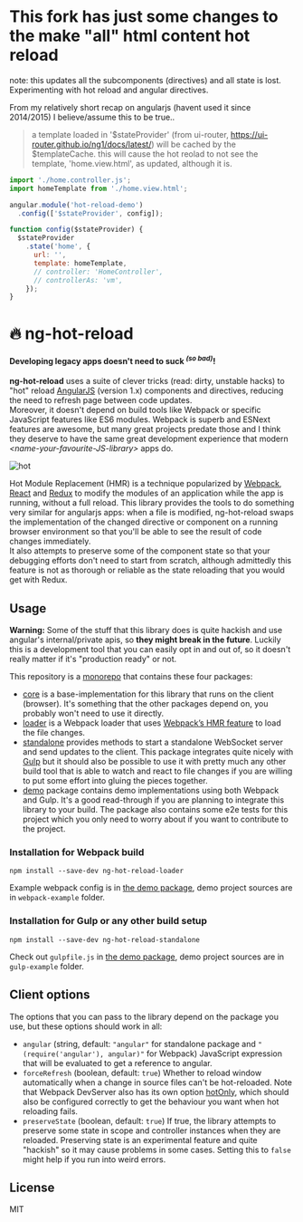 # This fork has just some changes to the make "all" html content hot reload
note: this updates all the subcomponents (directives) and all state is lost.
Experimenting with hot reload and angular directives.

From my relatively short recap on angularjs (havent used it since 2014/2015) I believe/assume this to be true..
> a template loaded in '$stateProvider' (from ui-router, https://ui-router.github.io/ng1/docs/latest/) will be cached by the $templateCache. 
> this will cause the hot reolad to not see the template, 'home.view.html', as updated, although it is.
```js
import './home.controller.js';
import homeTemplate from './home.view.html';

angular.module('hot-reload-demo')
  .config(['$stateProvider', config]);

function config($stateProvider) {
  $stateProvider
    .state('home', {
      url: '',
      template: homeTemplate,
      // controller: 'HomeController',
      // controllerAs: 'vm',
    });
}
```

# 🔥 ng-hot-reload

#### Developing legacy apps doesn't need to suck <sup><i>(so bad)</i></sup>!

**ng-hot-reload** uses a suite of clever tricks (read: dirty, unstable hacks) to "hot" reload [AngularJS](https://angularjs.org/) (version 1.x) components and directives, reducing the need to refresh page between code updates.  
Moreover, it doesn't depend on build tools like Webpack or specific JavaScript features like ES6 modules.
Webpack is superb and ESNext features are awesome, but many great projects predate those and I think they deserve to have the same great development experience that modern *&lt;name-your-favourite-JS-library&gt;* apps do. 

![hot](https://github.com/noppa/ng-hot-reload/raw/master/assets/preview.gif "hot hot hot")

Hot Module Replacement (HMR) is a technique popularized by [Webpack](https://webpack.js.org/), [React](https://facebook.github.io/react/) and [Redux](http://redux.js.org/) to modify the modules of an application while the app is running, without a full reload. This library provides the tools to do something very similar for angularjs apps: when a file is modified, ng-hot-reload swaps the implementation of the changed directive or component on a running browser environment so that you'll be able to see the result of code changes immediately.  
It also attempts to preserve some of the component state so that your debugging efforts don't need to start from scratch, although admittedly this feature is not as thorough or reliable as the state reloading that you would get with Redux.

## Usage
**Warning:** Some of the stuff that this library does is quite hackish and use angular's
internal/private apis, so **they might break in the future**. Luckily this is
a development tool that you can easily opt in and out of, so it doesn't really
matter if it's "production ready" or not.

This repository is a [monorepo](https://github.com/babel/babel/blob/master/doc/design/monorepo.md) that contains these four packages:
- [core](https://www.npmjs.com/package/ng-hot-reload-core) is a base-implementation for this library that runs on the client (browser). It's something that the other packages depend on, you probably won't need to use it directly.
- [loader](https://www.npmjs.com/package/ng-hot-reload-loader) is a Webpack loader that uses [Webpack’s HMR feature](https://webpack.js.org/concepts/hot-module-replacement/) to load the file changes.
- [standalone](https://www.npmjs.com/package/ng-hot-reload-standalone) provides methods to start a standalone WebSocket server and send updates to the client. This package integrates quite nicely with [Gulp](https://gulpjs.com/) but it should also be possible to use it with pretty much any other build tool that is able to watch and react to file changes if you are willing to put some effort into gluing the pieces together.
- [demo](https://github.com/noppa/ng-hot-reload/tree/master/packages/demo) package contains demo implementations using both Webpack and Gulp. It's a good read-through if you are planning to integrate this library to your build. The package also contains some e2e tests for this project which you only need to worry about if you want to contribute to the project.

### Installation for Webpack build

`npm install --save-dev ng-hot-reload-loader`

Example webpack config is in [the demo package](https://github.com/noppa/ng-hot-reload/tree/master/packages/demo), demo project sources are in `webpack-example` folder.

### Installation for Gulp or any other build setup

`npm install --save-dev ng-hot-reload-standalone`

Check out `gulpfile.js` in [the demo package](https://github.com/noppa/ng-hot-reload/tree/master/packages/demo), demo project sources are in `gulp-example` folder. 

## Client options
The options that you can pass to the library depend on the package you use, but these options should work in all:

- `angular` (string, default: `"angular"` for standalone package and
`"(require('angular'), angular)"` for Webpack) JavaScript expression that
will be evaluated to get a reference to angular.
- `forceRefresh` (boolean,
default: `true`) Whether to reload window automatically when a change in
source files can't be hot-reloaded. Note that Webpack DevServer also has its
own option
[hotOnly](https://webpack.js.org/configuration/dev-server/#devserver-hotonly),
which should also be configured correctly to get the behaviour you want when
hot reloading fails.
- `preserveState` (boolean, default: `true`) If true,
the library attempts to preserve some state in scope and controller instances
when they are reloaded. Preserving state is an experimental feature and quite
"hackish" so it may cause problems in some cases. Setting this to `false`
might help if you run into weird errors.

## License
MIT
